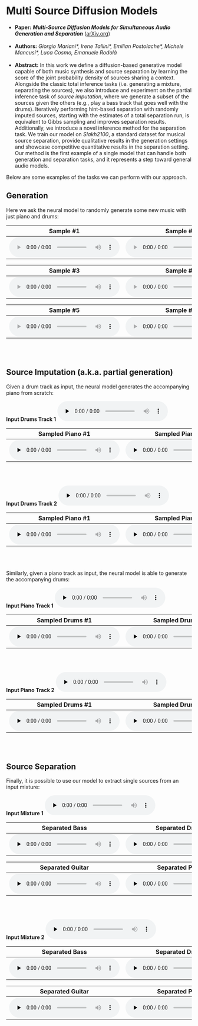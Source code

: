 # Multi Source Diffusion Models

 * **Paper:** ***Multi-Source Diffusion Models for Simultaneous Audio Generation and Separation*** \([arXiv.org](https://arxiv.org/abs/2302.02257)\)  <br/><br/>
 * **Authors:** *Giorgio Mariani\*, Irene Tallini\*, Emilian Postolache\*, Michele Mancusi\*, Luca Cosmo, Emanuele Rodolà*  <br/><br/>
 * **Abstract:**  In this work we define a diffusion-based generative model capable of both music synthesis and source separation by learning the score of the joint probability density of sources sharing a context. Alongside the classic total inference tasks (i.e. generating a mixture, separating the sources), we also introduce and experiment on the partial inference task of *source imputation*, where we generate a subset of the sources given the others (e.g., play a bass track that goes well with the drums). Iteratively performing hint-based separation with randomly imputed sources, starting with the estimates of a total separation run, is equivalent to Gibbs sampling and improves separation results.
 Additionally, we introduce a novel inference method  for the separation task. We train our model on *Slakh2100*, a standard dataset for musical source separation, provide qualitative results in the generation settings and showcase competitive quantitative results in the separation setting.
 Our method is the first example of a single model that can handle both generation and separation tasks, and it represents a step toward general audio models.

Below are some examples of the tasks we can perform with our approach.

## Generation
Here we ask the neural model to randomly generate some new music with just piano and drums:

| Sample #1    | Sample #2    |
| :----------: | :----------: |
|<audio controls><source src="media/generation/sample-1.mp3"></audio> | <audio controls><source src="media/generation/sample-2.mp3"></audio> |

| Sample #3    | Sample #4    |
| :----------: | :----------: |
| <audio controls><source src="media/generation/sample-4.mp3"></audio>| <audio controls><source src="media/generation/sample-5.mp3"></audio>|

| Sample #5    | Sample #6    |
| :----------: | :----------: |
| <audio controls><source src="media/generation/sample-3.mp3"></audio> |   <audio controls><source src="media/generation/sample-6.mp3"></audio>|


<br/><br/>

## Source Imputation (a.k.a. partial generation)
Given a drum track as input, the neural model generates the accompanying piano from scratch:

**Input Drums Track 1**
<audio controls preload="none"><source src="media/inpainting/original-2.mp3" type="audio/mpeg"> Your browser does not support the audio element.</audio>

| Sampled Piano #1 | Sampled Piano #2 |
| :----------: | :----------: |
|<audio controls preload="none"><source src="media/inpainting/sample-2-1.mp3" type="audio/mpeg"> Your browser does not support the audio element.</audio> |   <audio controls preload="none"><source src="media/inpainting/sample-2-3.mp3" type="audio/mpeg"> Your browser does not support the audio element.</audio>|

<br/><br/>

**Input Drums Track 2**
<audio controls preload="none"><source src="media/inpainting/original-1.mp3" type="audio/mpeg"> Your browser does not support the audio element.</audio>

| Sampled Piano  #1 | Sampled Piano  #2 |
| :----------: | :----------: |
|<audio controls preload="none"><source src="media/inpainting/sample-1-1.mp3" type="audio/mpeg"> Your browser does not support the audio element.</audio> |    <audio controls preload="none"><source src="media/inpainting/sample-1-2.mp3" type="audio/mpeg"> Your browser does not support the audio element.</audio> |

<br/><br/>

Similarly, given a piano track as input, the neural model is able to generate the accompanying drums:

**Input Piano Track 1**
<audio controls preload="none"><source src="media/inpainting/original-3.mp3" type="audio/mpeg"> Your browser does not support the audio element.</audio>

| Sampled Drums  #1 | Sampled Drums #2 |
| :----------: | :----------: |
| <audio controls preload="none"><source src="media/inpainting/sample-3-2.mp3" type="audio/mpeg"> Your browser does not support the audio element.</audio> |    <audio controls preload="none"><source src="media/inpainting/sample-3-3.mp3" type="audio/mpeg"> Your browser does not support the audio element.</audio>|

<br/><br/>

**Input Piano Track 2**
<audio controls preload="none"><source src="media/inpainting/original-4.mp3" type="audio/mpeg"> Your browser does not support the audio element.</audio>

| Sampled Drums #1 | Sampled Drums #2 |
| :----------: | :----------: |
|    <audio controls preload="none"><source src="media/inpainting/sample-4-3.mp3" type="audio/mpeg"> Your browser does not support the audio element.</audio> |    <audio controls preload="none"><source src="media/inpainting/sample-4-2.mp3" type="audio/mpeg"> Your browser does not support the audio element.</audio>|

<br/><br/>

## Source Separation
Finally, it is possible to use our model to extract single sources from an input mixture:

**Input Mixture 1**
<audio controls preload="none"><source src="media/separation/1/mix.mp3" type="audio/mpeg"> Your browser does not support the audio element.</audio>

| Separated Bass | Separated Drums |
| :----------: | :----------: |
|<audio controls preload="none"><source src="media/separation/1/sep-bass.mp3" type="audio/mpeg"> Your browser does not support the audio element.</audio> |    <audio controls preload="none"><source src="media/separation/1/sep-drums.mp3" type="audio/mpeg"> Your browser does not support the audio element.</audio> |

|Separated Guitar| Separated Piano|
| :----------: | :----------: |
|<audio controls preload="none"><source src="media/separation/1/sep-guitar.mp3" type="audio/mpeg"> Your browser does not support the audio element.</audio> |    <audio controls preload="none"><source src="media/separation/1/sep-piano.mp3" type="audio/mpeg"> Your browser does not support the audio element.</audio>|

<br/><br/>

**Input Mixture 2**
<audio controls preload="none"><source src="media/separation/2/mix.mp3" type="audio/mpeg"> Your browser does not support the audio element.</audio>

| Separated Bass | Separated Drums |
| :----------: | :----------: |
|<audio controls preload="none"><source src="media/separation/2/sep-bass.mp3" type="audio/mpeg"> Your browser does not support the audio element.</audio> |    <audio controls preload="none"><source src="media/separation/2/sep-drums.mp3" type="audio/mpeg"> Your browser does not support the audio element.</audio> |

|Separated Guitar| Separated Piano|
| :----------: | :----------: |
|<audio controls preload="none"><source src="media/separation/2/sep-guitar.mp3" type="audio/mpeg"> Your browser does not support the audio element.</audio> |    <audio controls preload="none"><source src="media/separation/2/sep-piano.mp3" type="audio/mpeg"> Your browser does not support the audio element.</audio>|
